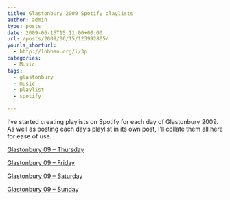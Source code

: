 ```yaml
---
title: Glastonbury 2009 Spotify playlists
author: admin
type: posts
date: 2009-06-15T15:11:00+00:00
url: /posts/2009/06/15/123992805/
yourls_shorturl:
  - http://lobban.org/i/3p
categories:
  - Music
tags:
  - glastonbury
  - music
  - playlist
  - spotify

---
```

I&#8217;ve started creating playlists on Spotify for each day of Glastonbury 2009. As well as posting each day&#8217;s playlist in its own post, I&#8217;ll collate them all here for ease of use.

[Glastonbury 09 &#8211; Thursday][1]

[Glastonbury 09 &#8211; Friday][2]

[Glastonbury 09 &#8211; Saturday][3]

[Glastonbury 09 &#8211; Sunday][4]

 [1]: http://log.andylobban.com/post/124002088/glastonbury-2009-spotify-playlists-thursday
 [2]: http://log.andylobban.com/post/124019817/glastonbury-2009-spotify-playlists-friday
 [3]: http://log.andylobban.com/post/126368954/glastonbury-2009-spotify-playlists-saturday
 [4]: http://log.andylobban.com/post/126373632/glastonbury-2009-spotify-playlists-sunday